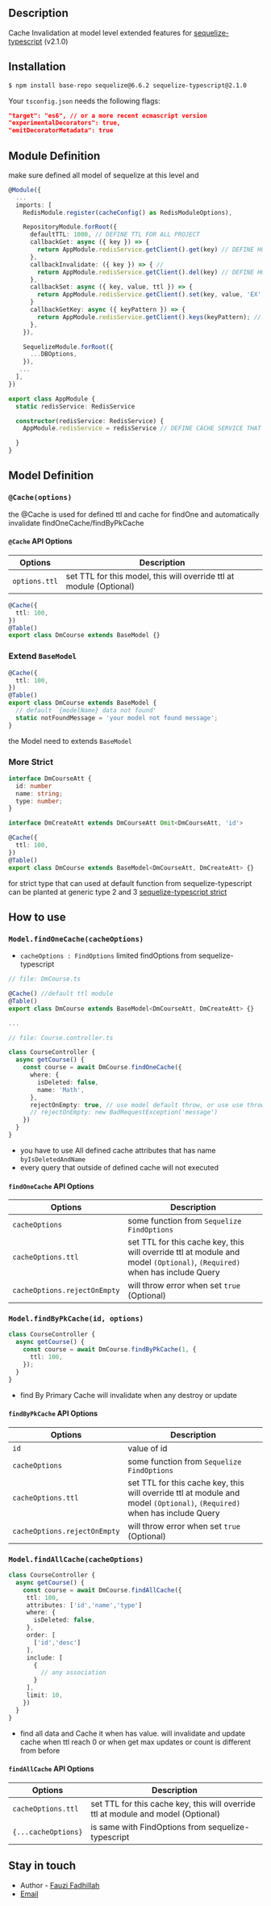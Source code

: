 ## Description

Cache Invalidation at model level extended features for [sequelize-typescript](https://github.com/RobinBuschmann/sequelize-typescript) (v2.1.0)

## Installation

```bash
$ npm install base-repo sequelize@6.6.2 sequelize-typescript@2.1.0
```

Your `tsconfig.json` needs the following flags:

```json
"target": "es6", // or a more recent ecmascript version
"experimentalDecorators": true,
"emitDecoratorMetadata": true
```

## Module Definition

make sure defined all model of sequelize at this level
and

```typescript
@Module({
  ...
  imports: [
    RedisModule.register(cacheConfig() as RedisModuleOptions),

    RepositoryModule.forRoot({
      defaultTTL: 1000, // DEFINE TTL FOR ALL PROJECT
      callbackGet: async ({ key }) => {
        return AppModule.redisService.getClient().get(key) // DEFINE HOW TO GET CACHE FROM GIVEN KEY
      },
      callbackInvalidate: ({ key }) => { //
        return AppModule.redisService.getClient().del(key) // DEFINE HOW TO INVALIDATE CACHE FROM GIVEN KEY
      },
      callbackSet: async ({ key, value, ttl }) => {
        return AppModule.redisService.getClient().set(key, value, 'EX', ttl) // DEFINE HOW TO SET CACHE FROM GIVEN KEY VALUE AND TTL
      }
      callbackGetKey: async ({ keyPattern }) => {
        return AppModule.redisService.getClient().keys(keyPattern); // TO FIND KEYS BY PATTERN
      },
    }),

    SequelizeModule.forRoot({
      ...DBOptions,
    }),
   ...
  ],
})

export class AppModule {
  static redisService: RedisService

  constructor(redisService: RedisService) {
    AppModule.redisService = redisService // DEFINE CACHE SERVICE THAT CAN CALLED AT REPOSITORY DEFINITION

  }
}
```

## Model Definition

### `@Cache(options)`

the @Cache is used for defined ttl and cache for findOne and automatically invalidate findOneCache/findByPkCache

#### `@Cache` API Options

| Options       | Description                                                         |
| ------------- | ------------------------------------------------------------------- |
| `options.ttl` | set TTL for this model, this will override ttl at module (Optional) |

```typescript
@Cache({
  ttl: 100,
})
@Table()
export class DmCourse extends BaseModel {}
```

### Extend `BaseModel`

```ts
@Cache({
  ttl: 100,
})
@Table()
export class DmCourse extends BaseModel {
  // default `{modelName} data not found'
  static notFoundMessage = 'your model not found message';
}
```

the Model need to extends `BaseModel`

### More Strict

```ts
interface DmCourseAtt {
  id: number
  name: string;
  type: number;
}

interface DmCreateAtt extends DmCourseAtt Omit<DmCourseAtt, 'id'>

@Cache({
  ttl: 100,
})
@Table()
export class DmCourse extends BaseModel<DmCourseAtt, DmCreateAtt> {}
```

for strict type that can used at default function from sequelize-typescript can be planted at generic type 2 and 3 [sequelize-typescript strict](https://github.com/RobinBuschmann/sequelize-typescript#more-strict)

## How to use

### `Model.findOneCache(cacheOptions)`

- `cacheOptions : FindOptions` limited findOptions from sequelize-typescript

```ts
// file: DmCourse.ts

@Cache() //default ttl module
@Table()
export class DmCourse extends BaseModel<DmCourseAtt, DmCreateAtt> {}

...

// file: Course.controller.ts

class CourseController {
  async getCourse() {
    const course = await DmCourse.findOneCache({
      where: {
        isDeleted: false,
        name: 'Math',
      },
      rejectOnEmpty: true, // use model default throw, or use use throw Exception
      // rejectOnEmpty: new BadRequestException('message')
    })
  }
}
```

- you have to use All defined cache attributes that has name `byIsDeletedAndName`
- every query that outside of defined cache will not executed

#### `findOneCache` API Options

| Options                      | Description                                                                                                              |
| ---------------------------- | ------------------------------------------------------------------------------------------------------------------------ |
| `cacheOptions`               | some function from `Sequelize FindOptions`                                                                               |
| `cacheOptions.ttl`           | set TTL for this cache key, this will override ttl at module and model `(Optional)`, `(Required)` when has include Query |
| `cacheOptions.rejectOnEmpty` | will throw error when set `true` (Optional)                                                                              |

### `Model.findByPkCache(id, options)`

```ts
class CourseController {
  async getCourse() {
    const course = await DmCourse.findByPkCache(1, {
      ttl: 100,
    });
  }
}
```

- find By Primary Cache will invalidate when any destroy or update

#### `findByPkCache` API Options

| Options                      | Description                                                                                                              |
| ---------------------------- | ------------------------------------------------------------------------------------------------------------------------ |
| `id`                         | value of id                                                                                                              |
| `cacheOptions`               | some function from `Sequelize FindOptions`                                                                               |
| `cacheOptions.ttl`           | set TTL for this cache key, this will override ttl at module and model `(Optional)`, `(Required)` when has include Query |
| `cacheOptions.rejectOnEmpty` | will throw error when set `true` (Optional)                                                                              |

### `Model.findAllCache(cacheOptions)`

```ts
class CourseController {
  async getCourse() {
    const course = await DmCourse.findAllCache({
     ttl: 100,
     attributes: ['id','name','type']
     where: {
       isDeleted: false,
     },
     order: [
       ['id','desc']
     ],
     include: [
       {
         // any association
       }
     ],
     limit: 10,
    })
  }
}
```

- find all data and Cache it when has value. will invalidate and update cache when ttl reach 0 or when get max updates or count is different from before

#### `findAllCache` API Options

| Options             | Description                                                                       |
| ------------------- | --------------------------------------------------------------------------------- |
| `cacheOptions.ttl`  | set TTL for this cache key, this will override ttl at module and model (Optional) |
| `{...cacheOptions}` | is same with FindOptions from sequelize-typescript                                |

## Stay in touch

- Author - [Fauzi Fadhillah](https://github.com/FauziFadhi)
- [Email](fauzifadhi@gmail.com)
